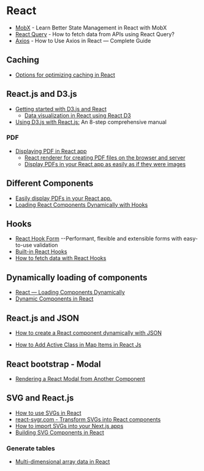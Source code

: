 
# React
* [MobX](https://www.youtube.com/watch?v=kwEpxMqAqkw) - Learn Better State Management in React with MobX
* [React Query](https://rapidapi.com/guides/call-apis-react-query) - How to fetch data from APIs using React Query?
* [Axios](https://rapidapi.com/guides/axios-react-complete-guide) - How to Use Axios in React — Complete Guide

## Caching
* [Options for optimizing caching in React](https://blog.logrocket.com/options-caching-react/)

## React.js and D3.js
* [Getting started with D3.js and React](https://blog.logrocket.com/getting-started-d3-js-react/)
  * [Data visualization in React using React D3](https://www.youtube.com/watch?v=YKDIsXA4OAc)
* [Using D3.js with React.js:](https://blog.griddynamics.com/using-d3-js-with-react-js-an-8-step-comprehensive-manual/) An 8-step comprehensive manual


### PDF
* [Displaying PDF in React app](https://levelup.gitconnected.com/displaying-pdf-in-react-app-6e9d1fffa1a9)
  * [React renderer for creating PDF files on the browser and server](https://github.com/diegomura/react-pdf)
  * [Display PDFs in your React app as easily as if they were images](https://github.com/wojtekmaj/react-pdf)

## Different Components
* [Easily display PDFs in your React app.](https://projects.wojtekmaj.pl/react-pdf/)
* [Loading React Components Dynamically with Hooks](https://www.digitalocean.com/community/conceptual-articles/react-loading-components-dynamically-hooksN)


## Hooks
* [React Hook Form](https://react-hook-form.com/) --Performant, flexible and extensible forms with easy-to-use validation
* [Built-in React Hooks](https://react.dev/reference/react)
* [How to fetch data with React Hooks](https://www.robinwieruch.de/react-hooks-fetch-data/)


## Dynamically loading of components
* [React — Loading Components Dynamically](https://itnext.io/react-loading-components-dynamically-a9d8549844c4)
* [Dynamic Components in React](https://dev.to/ayo_tech/how-to-use-components-dynamically-in-react-2gmk)

## React.js and JSON
* [How to create a React component dynamically with JSON](https://www.skillthrive.com/posts/react-component-json)


* [How to Add Active Class in Map Items in React Js](https://www.positronx.io/how-to-add-active-class-in-map-items-in-react-js/)

## React bootstrap - Modal
* [Rendering a React Modal from Another Component](https://dev.to/jrrohrer/rendering-a-react-modal-from-another-component-2omn)


## SVG and React.js
* [How to use SVGs in React](https://blog.logrocket.com/how-to-use-svgs-react/)
* [react-svgr.com - Transform SVGs into React components](https://react-svgr.com/)
* [How to import SVGs into your Next.js apps](https://blog.logrocket.com/import-svgs-next-js-apps/)
* [Building SVG Components in React](https://pganalyze.com/blog/building-svg-components-in-react)


### Generate tables
* [Multi-dimensional array data in React](https://www.letsreact.org/multi-dimensional-array-data-in-react/)
